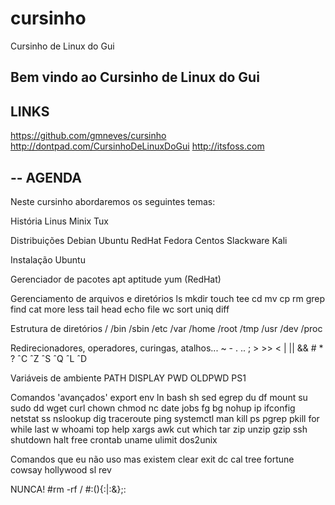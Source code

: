 # cursinho
Cursinho de Linux do Gui

Bem vindo ao Cursinho de Linux do Gui
--
LINKS
--
https://github.com/gmneves/cursinho
http://dontpad.com/CursinhoDeLinuxDoGui
http://itsfoss.com

--
AGENDA
--

Neste cursinho abordaremos os seguintes temas:

História
	Linus
	Minix
	Tux

Distribuições
	Debian
	Ubuntu
	RedHat
	Fedora
	Centos
	Slackware
	Kali

Instalação
	Ubuntu

Gerenciador de pacotes
	apt
	aptitude
	yum (RedHat)

Gerenciamento de arquivos e diretórios
	ls
	mkdir
	touch
	tee
	cd
	mv
	cp
	rm
	grep
	find
	cat
	more
	less
	tail
	head
	echo
	file
	wc
	sort
	uniq
	diff
	

Estrutura de diretórios
	/
	/bin
	/sbin
	/etc
	/var
	/home
	/root
	/tmp
	/usr
	/dev
	/proc

Redirecionadores, operadores, curingas, atalhos...
	~
	-
	.
	..
	;
	>
	>>
	<
	|
	||
	&&
	#
	*
	?
	ˆC
	ˆZ
	ˆS
	ˆQ
	ˆL
	ˆD
	
	

Variáveis de ambiente
	PATH
	DISPLAY
	PWD
	OLDPWD
	PS1
	
Comandos 'avançados'
	export
	env
	ln
	bash
	sh
	sed
	egrep
	du
	df
	mount
	su
	sudo
	dd
	wget
	curl
	chown
	chmod
	nc
	date
	jobs
	fg
	bg
	nohup
	ip
	ifconfig
	netstat
	ss
	nslookup
	dig
	traceroute
	ping
	systemctl
	man
	kill
	ps
	pgrep
	pkill
	for
	while
	last
	w
	whoami
	top
	help
	xargs
	awk
	cut
	which
	tar
	zip
	unzip
	gzip
	ssh
	shutdown
	halt
	free
	crontab
	uname
	ulimit
	dos2unix

Comandos que eu não uso mas existem
	clear
	exit
	dc
	cal
	tree
	fortune
	cowsay
	hollywood
	sl
	rev
	

NUNCA!
	#rm -rf /
	#:(){:|:&};:
